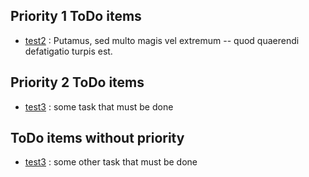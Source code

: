 ## Priority 1 ToDo items
- [test2](test2) :  Putamus, sed multo magis vel extremum -- quod quaerendi defatigatio turpis est.
## Priority 2 ToDo items
- [test3](test3) :  some task that must be done
## ToDo items without priority
- [test3](test3) :  some other task that must be done
